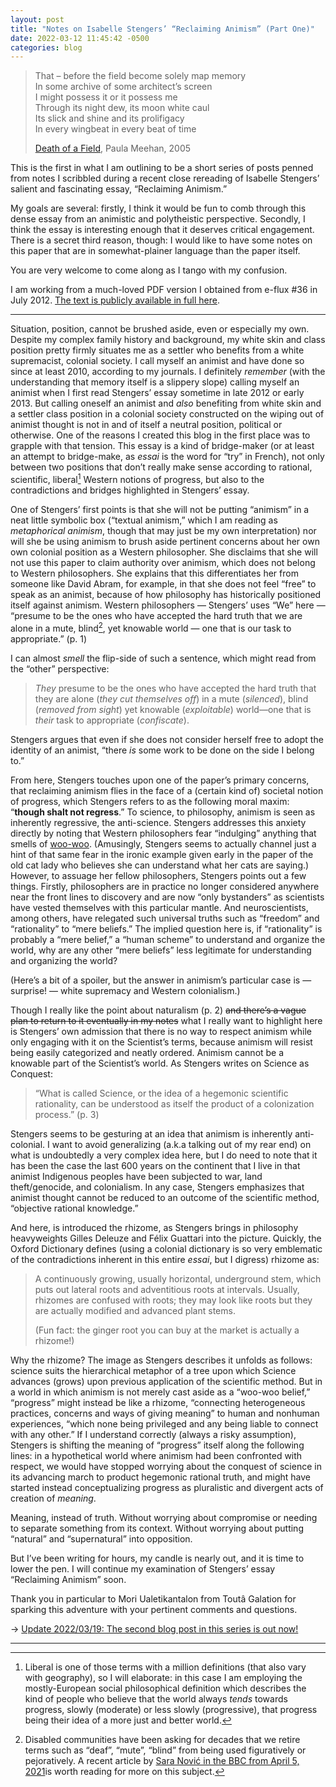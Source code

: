 ```yaml
---
layout: post
title: "Notes on Isabelle Stengers’ “Reclaiming Animism” (Part One)"
date: 2022-03-12 11:45:42 -0500
categories: blog
---
```


> That – before the field become solely map memory  
> In some archive of some architect’s screen  
> I might possess it or it possess me  
> Through its night dew, its moon white caul  
> Its slick and shine and its prolifigacy  
> In every wingbeat in every beat of time
> 
> [Death of a Field](https://www.poetryinternational.org/pi/poem/3065/auto/0/0/Paula-Meehan/DEATH-OF-A-FIELD/en/tile), Paula Meehan, 2005

This is the first in what I am outlining to be a short series of posts penned from notes I scribbled during a recent close rereading of Isabelle Stengers’ salient and fascinating essay, “Reclaiming Animism.” 

My goals are several: firstly, I think it would be fun to comb through this dense essay from an animistic and polytheistic perspective. Secondly, I think the essay is interesting enough that it deserves critical engagement. There is a secret third reason, though: I would like to have some notes on this paper that are in somewhat-plainer language than the paper itself.

You are very welcome to come along as I tango with my confusion.

I am working from a much-loved PDF version I obtained from e-flux #36 in July 2012. [The text is publicly available in full here](https://www.e-flux.com/journal/36/61245/reclaiming-animism/).

---

Situation, position, cannot be brushed aside, even or especially my own. Despite my complex family history and background, my white skin and class position pretty firmly situates me as a settler who benefits from a white supremacist, colonial society. I call myself an animist and have done so since at least 2010, according to my journals. I definitely _remember_ (with the understanding that memory itself is a slippery slope) calling myself an animist when I first read Stengers’ essay sometime in late 2012 or early 2013. But calling oneself an animist and _also_ benefiting from white skin and a settler class position in a colonial society constructed on the wiping out of animist thought is not in and of itself a neutral position, political or otherwise. One of the reasons I created this blog in the first place was to grapple with that tension. This essay is a kind of bridge-maker (or at least an attempt to bridge-make, as _essai_ is the word for “try” in French), not only between two positions that don’t really make sense according to rational, scientific, liberal[^1] Western notions of progress, but also to the contradictions and bridges highlighted in Stengers’ essay. 

One of Stengers’ first points is that she will not be putting “animism” in a neat little symbolic box (“textual animism,” which I am reading as _metaphorical animism_, though that may just be my own interpretation) nor will she be using animism to brush aside pertinent concerns about her own own colonial position as a Western philosopher. She disclaims that she will not use this paper to claim authority over animism, which does not belong to Western philosophers. She explains that this differentiates her from someone like David Abram, for example, in that she does not feel “free” to speak as an animist, because of how philosophy has historically positioned itself against animism. Western philosophers — Stengers’ uses “We” here — “presume to be the ones who have accepted the hard truth that we are alone in a mute, blind[^2], yet knowable world — one that is our task to appropriate.” (p. 1)

I can almost _smell_ the flip-side of such a sentence, which might read from the “other” perspective: 

> _They_ presume to be the ones who have accepted the hard truth that they are alone (_they cut themselves off_) in a mute (_silenced_), blind (_removed from sight_) yet knowable (_exploitable_) world—one that is _their_ task to appropriate (_confiscate_).

Stengers argues that even if she does not consider herself free to adopt the identity of an animist, “there _is_ some work to be done on the side I belong to.” 

From here, Stengers touches upon one of the paper’s primary concerns, that reclaiming animism flies in the face of a (certain kind of) societal notion of progress, which Stengers refers to as the following moral maxim: “**though shalt not regress**.” To science, to philosophy, animism is seen as inherently regressive, the anti-science. Stengers addresses this anxiety directly by noting that Western philosophers fear “indulging” anything that smells of [woo-woo](https://en.wiktionary.org/wiki/woo_woo#Etymology_1). (Amusingly, Stengers seems to actually channel just a hint of that same fear in the ironic example given early in the paper of the old cat lady who believes she can understand what her cats are saying.) However, to assuage her fellow philosophers, Stengers points out a few things. Firstly, philosophers are in practice no longer considered anywhere near the front lines to discovery and are now “only bystanders” as scientists have vested themselves with this particular mantle. And neuroscientists, among others, have relegated such universal truths such as “freedom” and “rationality” to “mere beliefs.” The implied question here is, if “rationality” is probably a “mere belief,” a “human scheme” to understand and organize the world, why are any other “mere beliefs” less legitimate for understanding and organizing the world? 

(Here’s a bit of a spoiler, but the answer in animism’s particular case is — surprise! — white supremacy and Western colonialism.)

Though I really like the point about naturalism (p. 2) ~~and there’s a vague plan to return to it eventually in my notes~~ what I really want to highlight here is Stengers’ own admission that there is no way to respect animism while only engaging with it on the Scientist’s terms, because animism will resist being easily categorized and neatly ordered. Animism cannot be a knowable part of the Scientist’s world. As Stengers writes on Science as Conquest:

> “What is called Science, or the idea of a hegemonic scientific rationality, can be understood as itself the product of a colonization process.” (p. 3)

Stengers seems to be gesturing at an idea that animism is inherently anti-colonial. I want to avoid generalizing (a.k.a talking out of my rear end) on what is undoubtedly a very complex idea here, but I do need to note that it has been the case the last 600 years on the continent that I live in that animist Indigenous peoples have been subjected to war, land theft/genocide, and colonialism. In any case, Stengers emphasizes that animist thought cannot be reduced to an outcome of the scientific method, “objective rational knowledge.” 

And here, is introduced the rhizome, as Stengers brings in philosophy heavyweights Gilles Deleuze and Félix Guattari into the picture. Quickly, the Oxford Dictionary defines (using a colonial dictionary is so very emblematic of the contradictions inherent in this entire _essai_, but I digress) rhizome as:

> A continuously growing, usually horizontal, underground stem, which puts out lateral roots and adventitious roots at intervals. Usually, rhizomes are confused with roots; they may look like roots but they are actually modified and advanced plant stems. 
> 
> (Fun fact: the ginger root you can buy at the market is actually a rhizome!)

Why the rhizome? The image as Stengers describes it unfolds as follows: science suits the hierarchical metaphor of a tree upon which Science advances (grows) upon previous application of the scientific method. But in a world in which animism is not merely cast aside as a “woo-woo belief,” “progress” might instead be like a rhizome, “connecting heterogeneous practices, concerns and ways of giving meaning” to human and nonhuman experiences, “which none being privileged and any being liable to connect with any other.” If I understand correctly (always a risky assumption), Stengers is shifting the meaning of “progress” itself along the following lines: in a hypothetical world where animism had been confronted with respect, we would have stopped worrying about the conquest of science in its advancing march to product hegemonic rational truth, and might have started instead conceptualizing progress as pluralistic and divergent acts of creation of _meaning_.

Meaning, instead of truth. Without worrying about compromise or needing to separate something from its context. Without worrying about putting “natural” and “supernatural” into opposition.

But I’ve been writing for hours, my candle is nearly out, and it is time to lower the pen. I will continue my examination of Stengers’ essay “Reclaiming Animism” soon.

Thank you in particular to Mori Ualetikantalon from Toutâ Galation for sparking this adventure with your pertinent comments and questions. 

→ [Update 2022/03/19: The second blog post in this series is out now!](/blog/2022/03/19/notes-on-isabelle-stengers-reclaiming-animism-part-two.html)

---

[^1]: Liberal is one of those terms with a million definitions (that also vary with geography), so I will elaborate: in this case I am employing the mostly-European social philosophical definition which describes the kind of people who believe that the world always _tends_ towards progress, slowly (moderate) or less slowly (progressive), that progress being their idea of a more just and better world.

[^2]: Disabled communities have been asking for decades that we retire terms such as “deaf”, “mute”, “blind” from being used figuratively or pejoratively. A recent article by [Sara Nović in the BBC from April 5, 2021](https://www.bbc.com/worklife/article/20210330-the-harmful-ableist-language-you-unknowingly-use)is worth reading for more on this subject.